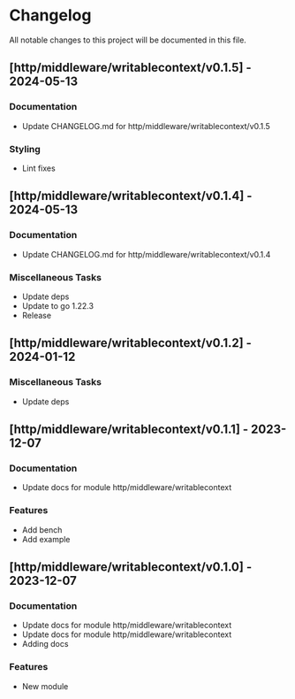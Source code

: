 # Changelog

All notable changes to this project will be documented in this file.

## [http/middleware/writablecontext/v0.1.5] - 2024-05-13

### Documentation

- Update CHANGELOG.md for http/middleware/writablecontext/v0.1.5

### Styling

- Lint fixes

## [http/middleware/writablecontext/v0.1.4] - 2024-05-13

### Documentation

- Update CHANGELOG.md for http/middleware/writablecontext/v0.1.4

### Miscellaneous Tasks

- Update deps
- Update to go 1.22.3
- Release

## [http/middleware/writablecontext/v0.1.2] - 2024-01-12

### Miscellaneous Tasks

- Update deps

## [http/middleware/writablecontext/v0.1.1] - 2023-12-07

### Documentation

- Update docs for module http/middleware/writablecontext

### Features

- Add bench
- Add example

## [http/middleware/writablecontext/v0.1.0] - 2023-12-07

### Documentation

- Update docs for module http/middleware/writablecontext
- Update docs for module http/middleware/writablecontext
- Adding docs

### Features

- New module

<!-- generated by git-cliff -->
